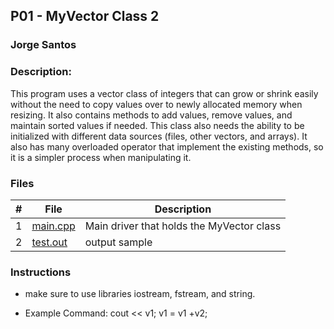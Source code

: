 ## P01 - MyVector Class 2
### Jorge Santos
### Description:

This program uses a vector class of integers that can grow or shrink easily without the need to copy values over to newly allocated memory when resizing.
It also contains methods to add values, remove values, and maintain sorted values if needed. This class also needs the ability to be 
initialized with different data sources (files, other vectors, and arrays). It also has many overloaded operator that implement the existing methods,
so it  is a simpler process when manipulating it.



### Files

|   #   | File            | Description                                        |
| :---: | --------------- | -------------------------------------------------- |
|   1   | [main.cpp](https://github.com/jorcsan/2143-OOP-Santos/blob/main/Assignments/P02/main-20.cpp)   | Main driver that holds the MyVector class      |
|   2   |  [test.out]() | output sample        |


### Instructions

- make sure to use libraries iostream, fstream, and string.



- Example Command:
   cout << v1;
   v1 = v1 +v2;
   
   
